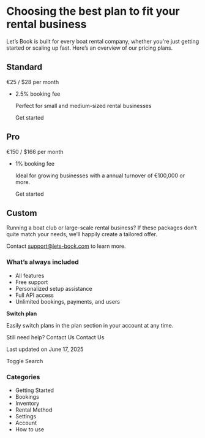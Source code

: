 # Choosing the best plan to fit your rental business

Let’s Book is built for every boat rental company, whether you're just getting started or scaling up fast. Here’s an overview of our pricing plans.

## Standard

€25 / $28 per month

- 2.5% booking fee

    Perfect for small and medium-sized rental businesses

    Get started

## Pro

€150 / $166 per month

- 1% booking fee

    Ideal for growing businesses with a annual turnover of €100,000 or more.

    Get started

## Custom

Running a boat club or large-scale rental business? If these packages don’t quite match your needs, we’ll happily create a tailored offer.

Contact support@lets-book.com to learn more.

### What’s always included

- All features
- Free support
- Personalized setup assistance
- Full API access
- Unlimited bookings, payments, and users

**Switch plan**

Easily switch plans in the plan section in your account at any time.

Still need help?
Contact Us
Contact Us

Last updated on June 17, 2025

Toggle Search

### Categories

- Getting Started
- Bookings
- Inventory
- Rental Method
- Settings
- Account
- How to use
